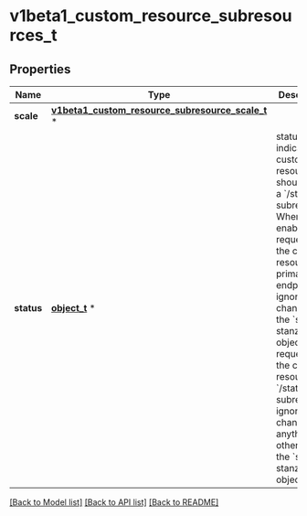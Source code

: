 # v1beta1_custom_resource_subresources_t

## Properties
Name | Type | Description | Notes
------------ | ------------- | ------------- | -------------
**scale** | [**v1beta1_custom_resource_subresource_scale_t**](v1beta1_custom_resource_subresource_scale.md) \* |  | [optional] 
**status** | [**object_t**](.md) \* | status indicates the custom resource should serve a &#x60;/status&#x60; subresource. When enabled: 1. requests to the custom resource primary endpoint ignore changes to the &#x60;status&#x60; stanza of the object. 2. requests to the custom resource &#x60;/status&#x60; subresource ignore changes to anything other than the &#x60;status&#x60; stanza of the object. | [optional] 

[[Back to Model list]](../README.md#documentation-for-models) [[Back to API list]](../README.md#documentation-for-api-endpoints) [[Back to README]](../README.md)



